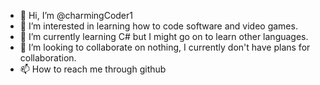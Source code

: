 - 👋 Hi, I’m @charmingCoder1
- 👀 I’m interested in learning how to code software and video games.
- 🌱 I’m currently learning C# but I might go on to learn other languages.
- 💞️ I’m looking to collaborate on nothing, I currently don't have plans for collaboration.
- 📫 How to reach me through github

<!---
charmingCoder1/charmingCoder1 is a ✨ special ✨ repository because its `README.md` (this file) appears on your GitHub profile.
You can click the Preview link to take a look at your changes.
--->
